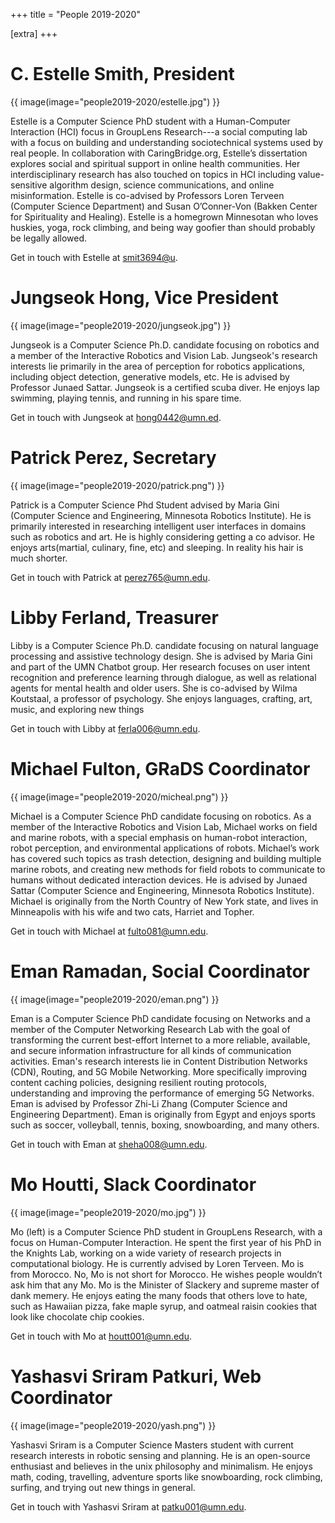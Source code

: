 +++
title = "People 2019-2020"

[extra]
+++

# C. Estelle Smith, President

{{ image(image="people2019-2020/estelle.jpg") }}

Estelle is a Computer Science PhD student with a Human-Computer Interaction (HCI) focus in GroupLens Research---a social computing lab with a focus on building and understanding sociotechnical systems used by real people. In collaboration with CaringBridge.org, Estelle’s dissertation explores social and spiritual support in online health communities. Her interdisciplinary research has also touched on topics in HCI including value-sensitive algorithm design, science communications, and online misinformation. Estelle is co-advised by Professors Loren Terveen (Computer Science Department) and Susan O’Conner-Von (Bakken Center for Spirituality and Healing). Estelle is a homegrown Minnesotan who loves huskies, yoga, rock climbing, and being way goofier than should probably be legally allowed.

Get in touch with Estelle at [smit3694@u](mailto:smit3694@umn.edu).

# Jungseok Hong, Vice President

{{ image(image="people2019-2020/jungseok.jpg") }}

Jungseok is a Computer Science Ph.D. candidate focusing on robotics and a member of the Interactive Robotics and Vision Lab. Jungseok\'s research interests lie primarily in the area of perception for robotics applications, including object detection, generative models, etc. He is advised by Professor Junaed Sattar. Jungseok is a certified scuba diver. He enjoys lap swimming, playing tennis, and running in his spare time.

Get in touch with Jungseok at [hong0442@umn.ed](mailto:hong0442@umn.edu).

# Patrick Perez, Secretary

{{ image(image="people2019-2020/patrick.png") }}

Patrick is a Computer Science Phd Student advised by Maria Gini (Computer Science and Engineering, Minnesota Robotics Institute). He is primarily interested in researching intelligent user interfaces in domains such as robotics and art. He is highly considering getting a co advisor. He enjoys arts(martial, culinary, fine, etc) and sleeping. In reality his hair is much shorter.

Get in touch with Patrick at [perez765@umn.edu](mailto:perez765@umn.edu).

# Libby Ferland, Treasurer

Libby is a Computer Science Ph.D. candidate focusing on natural language processing and assistive technology design. She is advised by Maria Gini and part of the UMN Chatbot group. Her research focuses on user intent recognition and preference learning through dialogue, as well as relational agents for mental health and older users. She is co-advised by Wilma Koutstaal, a professor of psychology. She enjoys languages, crafting, art, music, and exploring new things

Get in touch with Libby at [ferla006@umn.edu](mailto:ferla006@umn.edu).

# Michael Fulton, GRaDS Coordinator

{{ image(image="people2019-2020/micheal.png") }}

Michael is a Computer Science PhD candidate focusing on robotics. As a member of the Interactive Robotics and Vision Lab, Michael works on field and marine robots, with a special emphasis on human-robot interaction, robot perception, and environmental applications of robots. Michael’s work has covered such topics as trash detection, designing and building multiple marine robots, and creating new methods for field robots to communicate to humans without dedicated interaction devices. He is advised by Junaed Sattar (Computer Science and Engineering, Minnesota Robotics Institute). Michael is originally from the North Country of New York state, and lives in Minneapolis with his wife and two cats, Harriet and Topher.

Get in touch with Michael at [fulto081@umn.edu]("mailto:fulto081@umn.edu).


# Eman Ramadan, Social Coordinator

{{ image(image="people2019-2020/eman.png") }}

Eman is a Computer Science PhD candidate focusing on Networks and a member of the Computer Networking Research Lab with the goal of transforming the current best-effort Internet to a more reliable, available, and secure information infrastructure for all kinds of communication activities. Eman\'s research interests lie in Content Distribution Networks (CDN), Routing, and 5G Mobile Networking. More specifically improving content caching policies, designing resilient routing protocols, understanding and improving the performance of emerging 5G Networks. Eman is advised by Professor Zhi-Li Zhang (Computer Science and Engineering Department). Eman is originally from Egypt and enjoys sports such as soccer, volleyball, tennis, boxing, snowboarding, and many others.

Get in touch with Eman at [sheha008@umn.edu](mailto:sheha008@umn.edu).

# Mo Houtti, Slack Coordinator

{{ image(image="people2019-2020/mo.jpg") }}

Mo (left) is a Computer Science PhD student in GroupLens Research, with a focus on Human-Computer Interaction. He spent the first year of his PhD in the Knights Lab, working on a wide variety of research projects in computational biology. He is currently advised by Loren Terveen. Mo is from Morocco. No, Mo is not short for Morocco. He wishes people wouldn’t ask him that any Mo. Mo is the Minister of Slackery and supreme master of dank memery. He enjoys eating the many foods that others love to hate, such as Hawaiian pizza, fake maple syrup, and oatmeal raisin cookies that look like chocolate chip cookies.

Get in touch with Mo at [houtt001@umn.edu](mailto:houtt001@umn.edu).

# Yashasvi Sriram Patkuri, Web Coordinator

{{ image(image="people2019-2020/yash.png") }}

Yashasvi Sriram is a Computer Science Masters student with current research interests in robotic sensing and planning. He is an open-source enthusiast and believes in the unix philosophy and minimalism. He enjoys math, coding, travelling, adventure sports like snowboarding, rock climbing, surfing, and trying out new things in general.

Get in touch with Yashasvi Sriram at [patku001@umn.edu](mailto:patku001@umn.edu).
